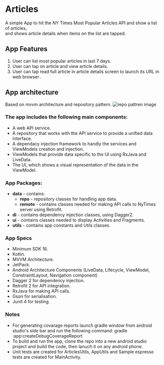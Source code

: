 # Articles

A simple App to	hit	the	NY Times	Most	Popular	Articles	API	and	show	a	list	of	articles,	
and	shows article	details	when	items	on the	list	are	tapped.


## App Features
1. User can list most popular articles in last 7 days.
2. User can tap on article and view article details.
3. User can tap read full article in article details screen to launch its URL in web browser .

## App architecture
Based on mvvm architecture and repository pattern.
![repo pattren image](https://developer.android.com/topic/libraries/architecture/images/final-architecture.png)

### The app includes the following main components:
 
* A web API service.
* A repository that works with the API service to provide a unified data interface.
* A dependacy injection framework to handly the services and ViewModels creation and injection.
* ViewModels that provide data specific to the UI using RxJava and LiveData.
* The UI, which shows a visual representation of the data in the ViewModel.

### App Packages:
* **data** - contains:
  * **repo** -  repository classes for handling app data.
  * **remote** - contains classes needed for making API calls to NyTimes server using Retrofit.
* **di** - contains dependency injection classes, using Dagger2.
* **ui** - contains classes needed to display Activities and Fragments.
* **utils** - contains app constants and Utils classes.


### App Specs
* Minimum SDK 16.
* Kotlin.
* MVVM Architecture.
* JetPack.
* Android Architecture Components (LiveData, Lifecycle, ViewModel, ConstraintLayout, Navigation component)
* Dagger 2 for dependency injection.
* Retrofit 2 for API integration.
* RxJava for making API calls.
* Gson for serialisation.
* Junit 4 for testing.

### Notes 
* For generating covarage reports launch gradle window from android studio's side bar and run the following command:
   gradle :app:createDebugCoverageReport
* To build and run the app, clone the repo into a new android studio project and build the code, then lanuch it on any android phone.
* Unit tests are created for ArticlesUtils, AppUtils and Sample espresso tests are created for MainActivity.

